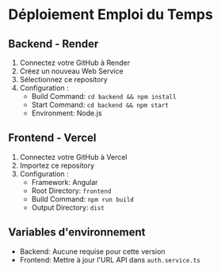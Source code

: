 # Déploiement Emploi du Temps

## Backend - Render
1. Connectez votre GitHub à Render
2. Créez un nouveau Web Service
3. Sélectionnez ce repository
4. Configuration :
   - Build Command: `cd backend && npm install`
   - Start Command: `cd backend && npm start`
   - Environment: Node.js

## Frontend - Vercel
1. Connectez votre GitHub à Vercel
2. Importez ce repository
3. Configuration :
   - Framework: Angular
   - Root Directory: `frontend`
   - Build Command: `npm run build`
   - Output Directory: `dist`

## Variables d'environnement
- Backend: Aucune requise pour cette version
- Frontend: Mettre à jour l'URL API dans `auth.service.ts`
